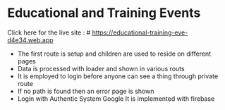 # Educational and Training Events


Click here for the live site : # https://educational-training-eve-d4e34.web.app



-  The first route is setup and children are used to reside on different pages
-  Data is processed with loader and shown in various routs
-  It is employed to login before anyone can see a thing through private route
-  If no path is found then an error page is shown
-  Login with Authentic System Google It is implemented with firebase



